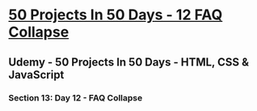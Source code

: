 # [50 Projects In 50 Days - 12 FAQ Collapse](https://arpadgbondor.github.io/50_Projects_In_50_Days-12_FAQ_Collapse/)

## Udemy - 50 Projects In 50 Days - HTML, CSS & JavaScript
### Section 13: Day 12 - FAQ Collapse
